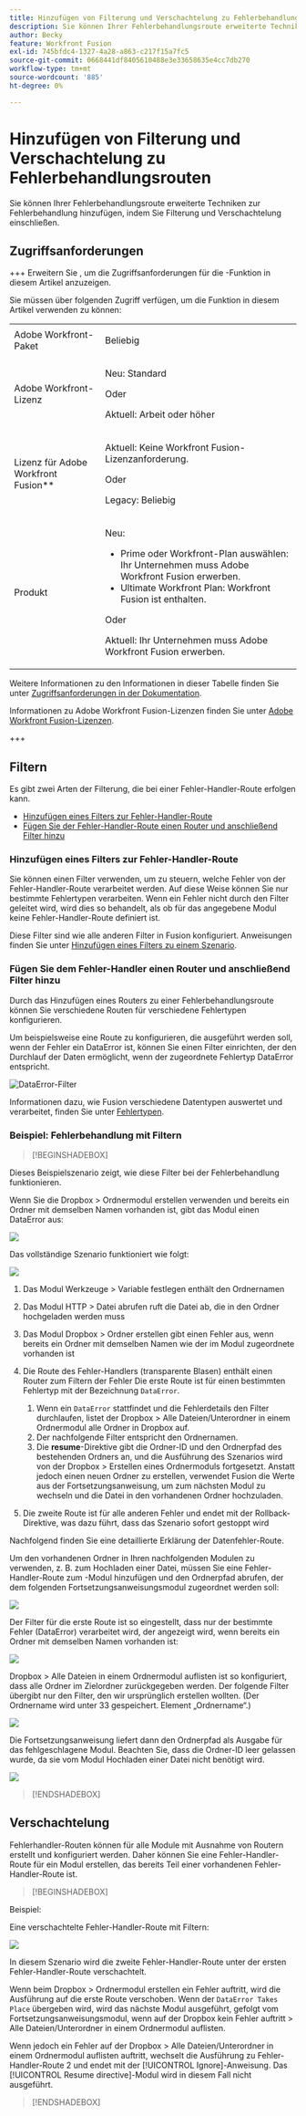 ```yaml
---
title: Hinzufügen von Filterung und Verschachtelung zu Fehlerbehandlungsrouten
description: Sie können Ihrer Fehlerbehandlungsroute erweiterte Techniken zur Fehlerbehandlung hinzufügen, indem Sie Filterung und Verschachtelung einschließen.
author: Becky
feature: Workfront Fusion
exl-id: 745bfdc4-1327-4a28-a863-c217f15a7fc5
source-git-commit: 0668441df8405610488e3e33658635e4cc7db270
workflow-type: tm+mt
source-wordcount: '885'
ht-degree: 0%

---
```


# Hinzufügen von Filterung und Verschachtelung zu Fehlerbehandlungsrouten

Sie können Ihrer Fehlerbehandlungsroute erweiterte Techniken zur Fehlerbehandlung hinzufügen, indem Sie Filterung und Verschachtelung einschließen.

## Zugriffsanforderungen

+++ Erweitern Sie , um die Zugriffsanforderungen für die -Funktion in diesem Artikel anzuzeigen.

Sie müssen über folgenden Zugriff verfügen, um die Funktion in diesem Artikel verwenden zu können:

<table style="table-layout:auto">
 <col> 
 <col> 
 <tbody> 
  <tr> 
   <td role="rowheader">Adobe Workfront-Paket 
   <td> <p>Beliebig</p> </td> 
  </tr> 
  <tr data-mc-conditions=""> 
   <td role="rowheader">Adobe Workfront-Lizenz</td> 
   <td> <p>Neu: Standard</p><p>Oder</p><p>Aktuell: Arbeit oder höher</p> </td> 
  </tr> 
  <tr> 
   <td role="rowheader">Lizenz für Adobe Workfront Fusion**</td> 
   <td>
   <p>Aktuell: Keine Workfront Fusion-Lizenzanforderung.</p>
   <p>Oder</p>
   <p>Legacy: Beliebig </p>
   </td> 
  </tr> 
  <tr> 
   <td role="rowheader">Produkt</td> 
   <td>
   <p>Neu:</p> <ul><li>Prime oder Workfront-Plan auswählen: Ihr Unternehmen muss Adobe Workfront Fusion erwerben.</li><li>Ultimate Workfront Plan: Workfront Fusion ist enthalten.</li></ul>
   <p>Oder</p>
   <p>Aktuell: Ihr Unternehmen muss Adobe Workfront Fusion erwerben.</p>
   </td> 
  </tr>
 </tbody> 
</table>

Weitere Informationen zu den Informationen in dieser Tabelle finden Sie unter [Zugriffsanforderungen in der Dokumentation](/help/workfront-fusion/references/licenses-and-roles/access-level-requirements-in-documentation.md).

Informationen zu Adobe Workfront Fusion-Lizenzen finden Sie unter [Adobe Workfront Fusion-Lizenzen](/help/workfront-fusion/set-up-and-manage-workfront-fusion/licensing-operations-overview/license-automation-vs-integration.md).

+++

## Filtern

Es gibt zwei Arten der Filterung, die bei einer Fehler-Handler-Route erfolgen kann.

* [Hinzufügen eines Filters zur Fehler-Handler-Route](#add-a-filter-to-the-error-handler-route)
* [Fügen Sie der Fehler-Handler-Route einen Router und anschließend Filter hinzu](#add-a-router-followed-by-filters-to-the-error-handler)

### Hinzufügen eines Filters zur Fehler-Handler-Route

Sie können einen Filter verwenden, um zu steuern, welche Fehler von der Fehler-Handler-Route verarbeitet werden. Auf diese Weise können Sie nur bestimmte Fehlertypen verarbeiten. Wenn ein Fehler nicht durch den Filter geleitet wird, wird dies so behandelt, als ob für das angegebene Modul keine Fehler-Handler-Route definiert ist.

Diese Filter sind wie alle anderen Filter in Fusion konfiguriert. Anweisungen finden Sie unter [Hinzufügen eines Filters zu einem Szenario](/help/workfront-fusion/create-scenarios/add-modules/add-a-filter-to-a-scenario.md).

### Fügen Sie dem Fehler-Handler einen Router und anschließend Filter hinzu

Durch das Hinzufügen eines Routers zu einer Fehlerbehandlungsroute können Sie verschiedene Routen für verschiedene Fehlertypen konfigurieren.

Um beispielsweise eine Route zu konfigurieren, die ausgeführt werden soll, wenn der Fehler ein DataError ist, können Sie einen Filter einrichten, der den Durchlauf der Daten ermöglicht, wenn der zugeordnete Fehlertyp DataError entspricht.

![DataError-Filter](assets/filter-dataerror.png)

Informationen dazu, wie Fusion verschiedene Datentypen auswertet und verarbeitet, finden Sie unter [Fehlertypen](/help/workfront-fusion/references/errors/error-processing.md).

### Beispiel: Fehlerbehandlung mit Filtern

>[!BEGINSHADEBOX]

Dieses Beispielszenario zeigt, wie diese Filter bei der Fehlerbehandlung funktionieren.

Wenn Sie die Dropbox > Ordnermodul erstellen verwenden und bereits ein Ordner mit demselben Namen vorhanden ist, gibt das Modul einen DataError aus:

![](assets/dropbox.png)

Das vollständige Szenario funktioniert wie folgt:

![](assets/dropbox-scenario.png)

1. Das Modul Werkzeuge > Variable festlegen enthält den Ordnernamen
1. Das Modul HTTP > Datei abrufen ruft die Datei ab, die in den Ordner hochgeladen werden muss
1. Das Modul Dropbox > Ordner erstellen gibt einen Fehler aus, wenn bereits ein Ordner mit demselben Namen wie der im Modul zugeordnete vorhanden ist
1. Die Route des Fehler-Handlers (transparente Blasen) enthält einen Router zum Filtern der Fehler
Die erste Route ist für einen bestimmten Fehlertyp mit der Bezeichnung `DataError`.

   1. Wenn ein `DataError` stattfindet und die Fehlerdetails den Filter durchlaufen, listet der Dropbox > Alle Dateien/Unterordner in einem Ordnermodul alle Ordner in Dropbox auf.
   1. Der nachfolgende Filter entspricht den Ordnernamen.
   1. Die **resume**-Direktive gibt die Ordner-ID und den Ordnerpfad des bestehenden Ordners an, und die Ausführung des Szenarios wird von der Dropbox > Erstellen eines Ordnermoduls fortgesetzt. Anstatt jedoch einen neuen Ordner zu erstellen, verwendet Fusion die Werte aus der Fortsetzungsanweisung, um zum nächsten Modul zu wechseln und die Datei in den vorhandenen Ordner hochzuladen.

1. Die zweite Route ist für alle anderen Fehler und endet mit der Rollback-Direktive, was dazu führt, dass das Szenario sofort gestoppt wird

Nachfolgend finden Sie eine detaillierte Erklärung der Datenfehler-Route.

Um den vorhandenen Ordner in Ihren nachfolgenden Modulen zu verwenden, z. B. zum Hochladen einer Datei, müssen Sie eine Fehler-Handler-Route zum -Modul hinzufügen und den Ordnerpfad abrufen, der dem folgenden Fortsetzungsanweisungsmodul zugeordnet werden soll:

![](assets/add-error-handler-route.png)

Der Filter für die erste Route ist so eingestellt, dass nur der bestimmte Fehler (DataError) verarbeitet wird, der angezeigt wird, wenn bereits ein Ordner mit demselben Namen vorhanden ist:

![](assets/condition.png)

Dropbox > Alle Dateien in einem Ordnermodul auflisten ist so konfiguriert, dass alle Ordner im Zielordner zurückgegeben werden. Der folgende Filter übergibt nur den Filter, den wir ursprünglich erstellen wollten. (Der Ordnername wird unter 33 gespeichert. Element „Ordnername“.)

![](assets/condition2.png)

Die Fortsetzungsanweisung liefert dann den Ordnerpfad als Ausgabe für das fehlgeschlagene Modul. Beachten Sie, dass die Ordner-ID leer gelassen wurde, da sie vom Modul Hochladen einer Datei nicht benötigt wird.

![](assets/flow-control.png)

>[!ENDSHADEBOX]

## Verschachtelung

Fehlerhandler-Routen können für alle Module mit Ausnahme von Routern erstellt und konfiguriert werden. Daher können Sie eine Fehler-Handler-Route für ein Modul erstellen, das bereits Teil einer vorhandenen Fehler-Handler-Route ist.

>[!BEGINSHADEBOX]

Beispiel:

Eine verschachtelte Fehler-Handler-Route mit Filtern:

![](assets/nested-error-handling-route.png)

In diesem Szenario wird die zweite Fehler-Handler-Route unter der ersten Fehler-Handler-Route verschachtelt.

Wenn beim Dropbox > Ordnermodul erstellen ein Fehler auftritt, wird die Ausführung auf die erste Route verschoben. Wenn der `DataError Takes Place` übergeben wird, wird das nächste Modul ausgeführt, gefolgt vom Fortsetzungsanweisungsmodul, wenn auf der Dropbox kein Fehler auftritt > Alle Dateien/Unterordner in einem Ordnermodul auflisten.

Wenn jedoch ein Fehler auf der Dropbox > Alle Dateien/Unterordner in einem Ordnermodul auflisten auftritt, wechselt die Ausführung zu Fehler-Handler-Route 2 und endet mit der [!UICONTROL Ignore]-Anweisung. Das [!UICONTROL Resume directive]-Modul wird in diesem Fall nicht ausgeführt.

>[!ENDSHADEBOX]
